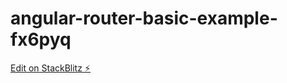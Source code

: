 # angular-router-basic-example-fx6pyq

[Edit on StackBlitz ⚡️](https://stackblitz.com/edit/angular-router-basic-example-fx6pyq)